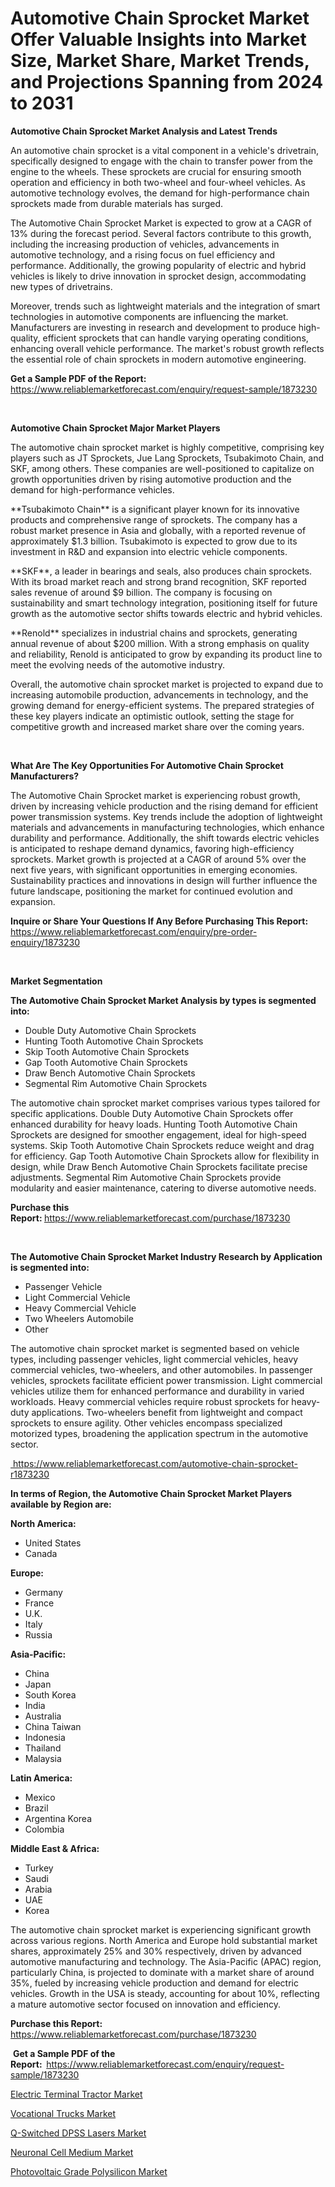 <p><h1>Automotive Chain Sprocket Market Offer Valuable Insights into Market Size, Market Share, Market Trends, and Projections Spanning from 2024 to 2031</h1></p><p><strong>Automotive Chain Sprocket Market Analysis and Latest Trends</strong></p>
<p><p>An automotive chain sprocket is a vital component in a vehicle's drivetrain, specifically designed to engage with the chain to transfer power from the engine to the wheels. These sprockets are crucial for ensuring smooth operation and efficiency in both two-wheel and four-wheel vehicles. As automotive technology evolves, the demand for high-performance chain sprockets made from durable materials has surged. </p><p>The Automotive Chain Sprocket Market is expected to grow at a CAGR of 13% during the forecast period. Several factors contribute to this growth, including the increasing production of vehicles, advancements in automotive technology, and a rising focus on fuel efficiency and performance. Additionally, the growing popularity of electric and hybrid vehicles is likely to drive innovation in sprocket design, accommodating new types of drivetrains. </p><p>Moreover, trends such as lightweight materials and the integration of smart technologies in automotive components are influencing the market. Manufacturers are investing in research and development to produce high-quality, efficient sprockets that can handle varying operating conditions, enhancing overall vehicle performance. The market's robust growth reflects the essential role of chain sprockets in modern automotive engineering.</p></p>
<p><strong>Get a Sample PDF of the Report:&nbsp;</strong> <a href="https://www.reliablemarketforecast.com/enquiry/request-sample/1873230?utm_campaign=1167&utm_medium=2&utm_source=Github&utm_content=ia&utm_term=01112024&utm_id=automotive-chain-sprocket">https://www.reliablemarketforecast.com/enquiry/request-sample/1873230</a></p>
<p>&nbsp;</p>
<p><strong>Automotive Chain Sprocket Major Market Players</strong></p>
<p><p>The automotive chain sprocket market is highly competitive, comprising key players such as JT Sprockets, Jue Lang Sprockets, Tsubakimoto Chain, and SKF, among others. These companies are well-positioned to capitalize on growth opportunities driven by rising automotive production and the demand for high-performance vehicles.</p><p>**Tsubakimoto Chain** is a significant player known for its innovative products and comprehensive range of sprockets. The company has a robust market presence in Asia and globally, with a reported revenue of approximately $1.3 billion. Tsubakimoto is expected to grow due to its investment in R&D and expansion into electric vehicle components.</p><p>**SKF**, a leader in bearings and seals, also produces chain sprockets. With its broad market reach and strong brand recognition, SKF reported sales revenue of around $9 billion. The company is focusing on sustainability and smart technology integration, positioning itself for future growth as the automotive sector shifts towards electric and hybrid vehicles.</p><p>**Renold** specializes in industrial chains and sprockets, generating annual revenue of about $200 million. With a strong emphasis on quality and reliability, Renold is anticipated to grow by expanding its product line to meet the evolving needs of the automotive industry.</p><p>Overall, the automotive chain sprocket market is projected to expand due to increasing automobile production, advancements in technology, and the growing demand for energy-efficient systems. The prepared strategies of these key players indicate an optimistic outlook, setting the stage for competitive growth and increased market share over the coming years.</p></p>
<p>&nbsp;</p>
<p><strong>What Are The Key Opportunities For Automotive Chain Sprocket Manufacturers?</strong></p>
<p><p>The Automotive Chain Sprocket market is experiencing robust growth, driven by increasing vehicle production and the rising demand for efficient power transmission systems. Key trends include the adoption of lightweight materials and advancements in manufacturing technologies, which enhance durability and performance. Additionally, the shift towards electric vehicles is anticipated to reshape demand dynamics, favoring high-efficiency sprockets. Market growth is projected at a CAGR of around 5% over the next five years, with significant opportunities in emerging economies. Sustainability practices and innovations in design will further influence the future landscape, positioning the market for continued evolution and expansion.</p></p>
<p><strong>Inquire or Share Your Questions If Any Before Purchasing This Report:</strong> <a href="https://www.reliablemarketforecast.com/enquiry/pre-order-enquiry/1873230?utm_campaign=1167&utm_medium=2&utm_source=Github&utm_content=ia&utm_term=01112024&utm_id=automotive-chain-sprocket">https://www.reliablemarketforecast.com/enquiry/pre-order-enquiry/1873230</a></p>
<p>&nbsp;</p>
<p><strong>Market Segmentation</strong></p>
<p><strong>The Automotive Chain Sprocket Market Analysis by types is segmented into:</strong></p>
<p><ul><li>Double Duty Automotive Chain Sprockets</li><li>Hunting Tooth Automotive Chain Sprockets</li><li>Skip Tooth Automotive Chain Sprockets</li><li>Gap Tooth Automotive Chain Sprockets</li><li>Draw Bench Automotive Chain Sprockets</li><li>Segmental Rim Automotive Chain Sprockets</li></ul></p>
<p><p>The automotive chain sprocket market comprises various types tailored for specific applications. Double Duty Automotive Chain Sprockets offer enhanced durability for heavy loads. Hunting Tooth Automotive Chain Sprockets are designed for smoother engagement, ideal for high-speed systems. Skip Tooth Automotive Chain Sprockets reduce weight and drag for efficiency. Gap Tooth Automotive Chain Sprockets allow for flexibility in design, while Draw Bench Automotive Chain Sprockets facilitate precise adjustments. Segmental Rim Automotive Chain Sprockets provide modularity and easier maintenance, catering to diverse automotive needs.</p></p>
<p><strong>Purchase this Report:&nbsp;</strong><a href="https://www.reliablemarketforecast.com/purchase/1873230?utm_campaign=1167&utm_medium=2&utm_source=Github&utm_content=ia&utm_term=01112024&utm_id=automotive-chain-sprocket">https://www.reliablemarketforecast.com/purchase/1873230</a></p>
<p>&nbsp;</p>
<p><strong>The Automotive Chain Sprocket Market Industry Research by Application is segmented into:</strong></p>
<p><ul><li>Passenger Vehicle</li><li>Light Commercial Vehicle</li><li>Heavy Commercial Vehicle</li><li>Two Wheelers Automobile</li><li>Other</li></ul></p>
<p><p>The automotive chain sprocket market is segmented based on vehicle types, including passenger vehicles, light commercial vehicles, heavy commercial vehicles, two-wheelers, and other automobiles. In passenger vehicles, sprockets facilitate efficient power transmission. Light commercial vehicles utilize them for enhanced performance and durability in varied workloads. Heavy commercial vehicles require robust sprockets for heavy-duty applications. Two-wheelers benefit from lightweight and compact sprockets to ensure agility. Other vehicles encompass specialized motorized types, broadening the application spectrum in the automotive sector.</p></p>
<p><a href="https://www.reliablemarketforecast.com/automotive-chain-sprocket-r1873230?utm_campaign=1167&utm_medium=2&utm_source=Github&utm_content=ia&utm_term=01112024&utm_id=automotive-chain-sprocket">&nbsp;https://www.reliablemarketforecast.com/automotive-chain-sprocket-r1873230</a></p>
<p><strong>In terms of Region, the Automotive Chain Sprocket Market Players available by Region are:</strong></p>
<p>
    <p> <strong> North America: </strong>
        <ul>
            <li>United States</li>
            <li>Canada</li>
        </ul>
        </p> 
    <p> <strong> Europe: </strong>
        <ul>
            <li>Germany</li>
            <li>France</li>
            <li>U.K.</li>
            <li>Italy</li>
            <li>Russia</li>
        </ul>
        </p> 
    <p> <strong> Asia-Pacific: </strong>
        <ul>
            <li>China</li>
            <li>Japan</li>
            <li>South Korea</li>
            <li>India</li>
            <li>Australia</li>
            <li>China Taiwan</li>
            <li>Indonesia</li>
            <li>Thailand</li>
            <li>Malaysia</li>
        </ul>
        </p> 
    <p> <strong> Latin America: </strong>
        <ul>
            <li>Mexico</li>
            <li>Brazil</li>
            <li>Argentina Korea</li>
            <li>Colombia</li>
        </ul>
        </p> 
    <p> <strong> Middle East & Africa: </strong>
        <ul>
            <li>Turkey</li>
            <li>Saudi</li>
            <li>Arabia</li>
            <li>UAE</li>
            <li>Korea</li>
        </ul>
    </p>
    </p>
<p><p>The automotive chain sprocket market is experiencing significant growth across various regions. North America and Europe hold substantial market shares, approximately 25% and 30% respectively, driven by advanced automotive manufacturing and technology. The Asia-Pacific (APAC) region, particularly China, is projected to dominate with a market share of around 35%, fueled by increasing vehicle production and demand for electric vehicles. Growth in the USA is steady, accounting for about 10%, reflecting a mature automotive sector focused on innovation and efficiency.</p></p>
<p><strong>Purchase this Report: </strong><a href="https://www.reliablemarketforecast.com/purchase/1873230?utm_campaign=1167&utm_medium=2&utm_source=Github&utm_content=ia&utm_term=01112024&utm_id=automotive-chain-sprocket">https://www.reliablemarketforecast.com/purchase/1873230</a></p>
<p>&nbsp;<strong>Get a Sample PDF of the Report:&nbsp;&nbsp;</strong><a href="https://www.reliablemarketforecast.com/enquiry/request-sample/1873230?utm_campaign=1167&utm_medium=2&utm_source=Github&utm_content=ia&utm_term=01112024&utm_id=automotive-chain-sprocket">https://www.reliablemarketforecast.com/enquiry/request-sample/1873230</a></p>
<p><strong></strong></p>
<p><p><a href="https://github.com/brunafxh5tru/Market-Research-Report-List-1/blob/main/electric-terminal-tractor-market.md?utm_campaign=1167&utm_medium=2&utm_source=Github&utm_content=ia&utm_term=01112024&utm_id=automotive-chain-sprocket">Electric Terminal Tractor Market</a></p><p><a href="https://github.com/annicecos4/Market-Research-Report-List-1/blob/main/vocational-trucks-market.md?utm_campaign=1167&utm_medium=2&utm_source=Github&utm_content=ia&utm_term=01112024&utm_id=automotive-chain-sprocket">Vocational Trucks Market</a></p><p><a href="https://issuu.com/reportprime-2/docs/q-switched-dpss-lasers-market-size-_313a273d9f4043?utm_campaign=1167&utm_medium=2&utm_source=Github&utm_content=ia&utm_term=01112024&utm_id=automotive-chain-sprocket">Q-Switched DPSS Lasers Market</a></p><p><a href="https://www.linkedin.com/pulse/exploring-neuronal-cell-medium-market-strategic-insights-yyzje?utm_campaign=1167&utm_medium=2&utm_source=Github&utm_content=ia&utm_term=01112024&utm_id=automotive-chain-sprocket">Neuronal Cell Medium Market</a></p><p><a href="https://www.linkedin.com/pulse/emerging-opportunities-challenges-global-photovoltaic-grade-n0xde?utm_campaign=1167&utm_medium=2&utm_source=Github&utm_content=ia&utm_term=01112024&utm_id=automotive-chain-sprocket">Photovoltaic Grade Polysilicon Market</a></p></p>